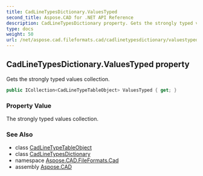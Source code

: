 ```yaml
---
title: CadLineTypesDictionary.ValuesTyped
second_title: Aspose.CAD for .NET API Reference
description: CadLineTypesDictionary property. Gets the strongly typed values collection
type: docs
weight: 50
url: /net/aspose.cad.fileformats.cad/cadlinetypesdictionary/valuestyped/
---
```

## CadLineTypesDictionary.ValuesTyped property

Gets the strongly typed values collection.

```csharp
public ICollection<CadLineTypeTableObject> ValuesTyped { get; }
```

### Property Value

The strongly typed values collection.

### See Also

* class [CadLineTypeTableObject](../../../aspose.cad.fileformats.cad.cadtables/cadlinetypetableobject/)
* class [CadLineTypesDictionary](../)
* namespace [Aspose.CAD.FileFormats.Cad](../../cadlinetypesdictionary/)
* assembly [Aspose.CAD](../../../)


